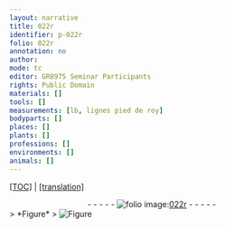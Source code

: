 ```yaml
---
layout: narrative
title: 022r
identifier: p-022r
folio: 022r
annotation: no
author:
mode: tc
editor: GR8975 Seminar Participants
rights: Public Domain
materials: []
tools: []
measurements: [lb, lignes pied de roy]
bodyparts: []
places: []
plants: []
professions: []
environments: []
animals: []
---
```


<p><a href="{{ site.baseurl }}/diplomatic/">[TOC]</a> | <a href="{{ site.baseurl }}/texts/p-022r_tl/" target="_blank">[translation]</a></p><div class="folio" align="center">- - - - - <a href="http://gallica.bnf.fr/ark:/12148/btv1b10500001g/f49.image" target="_blank"><img src="https://cu-mkp.github.io/2017-workshop-edition/assets/photo-icon.png" alt="folio image: " style="display:inline-block; margin-bottom:-3px;"/>022r</a> - - - - - </div>  
  <span class="del"> 
> *Figure*
> <a href="https://drive.google.com/open?id=0B9-oNrvWdlO5dWtBam9HWEpiaHc" target="_blank"><img src="https://cu-mkp.github.io/GR8975-edition/assets/photo-icon.png" alt="Figure" style="display:inline-block; margin-bottom:-3px;"/></a>
 </span> 
